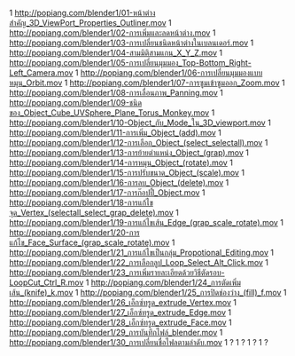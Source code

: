 
1 <http://popiang.com/blender1/01-หน้าต่างสำคัญ_3D_ViewPort_Properties_Outliner.mov>
1 <http://popiang.com/blender1/02-การเพิ่มและลดหน้าต่าง.mov>
1 <http://popiang.com/blender1/03-การเปลี่ยนชนิดหน้าต่างในเบลนเดอร์.mov>
1 <http://popiang.com/blender1/04-สามมิติสามแกน_X_Y_Z.mov>
1 <http://popiang.com/blender1/05-การเปลี่ยนมุมมอง_Top-Bottom_Right-Left_Camera.mov>
1 <http://popiang.com/blender1/06-การเปลี่ยนมุมมองแบบหมุน_Orbit.mov>
1 <http://popiang.com/blender1/07-การซูมเข้าซูมออก_Zoom.mov>
1 <http://popiang.com/blender1/08-การเลื่อนภาพ_Panning.mov>
1 <http://popiang.com/blender1/09-ชนิดของ_Object_Cube_UVSphere_Plane_Torus_Monkey.mov>
1 <http://popiang.com/blender1/10-Object_กับ_Mode_ใน_3D_viewport.mov>
1 <http://popiang.com/blender1/11-การเพิ่ม_Object_(add).mov>
1 <http://popiang.com/blender1/12-การเลือก_Object_(select_selectall).mov>
1 <http://popiang.com/blender1/13-การย้ายตำแหน่ง_Object_(grap).mov>
1 <http://popiang.com/blender1/14-การหมุน_Object_(rotate).mov>
1 <http://popiang.com/blender1/15-การปรับขนาด_Object_(scale).mov>
1 <http://popiang.com/blender1/16-การลบ_Object_(delete).mov>
1 <http://popiang.com/blender1/17-การก๊อปปี้_Object.mov>
1 <http://popiang.com/blender1/18-การแก้ไขจุด_Vertex_(selectall_select_grap_delete).mov>
1 <http://popiang.com/blender1/19-การแก้ไขเส้น_Edge_(grap_scale_rotate).mov>
1 <http://popiang.com/blender1/20-การแก้ไข_Face_Surface_(grap_scale_rotate).mov>
1 <http://popiang.com/blender1/21_การแก้ไขเป็นกลุ่ม_Propotional_Editing.mov>
1 <http://popiang.com/blender1/22_การเลือกลูป_Loop_Select_Alt_Click.mov>
1 <http://popiang.com/blender1/23_การเพิ่มรายละเอียดด้วยวิธีตัดรอบ-LoopCut_Ctrl_R.mov>
1 <http://popiang.com/blender1/24_การตัดเพิ่มเส้น_(knife)_k.mov>
1 <http://popiang.com/blender1/25_การปิดช่องว่าง_(fill)_f.mov>
1 <http://popiang.com/blender1/26_เอ็กซ์ทรูด_extrude_Vertex.mov>
1 <http://popiang.com/blender1/27_เอ็กซ์ทรูด_extrude_Edge.mov>
1 <http://popiang.com/blender1/28_เอ็กซ์ทรูด_extrude_Face.mov>
1 <http://popiang.com/blender1/29_การบันทึกไฟล์_blender.mov>
1 <http://popiang.com/blender1/30_การเปลี่ยนชื่อไฟลตามลำดับ.mov>
1 ?
1 ?
1 ?
1 ?
